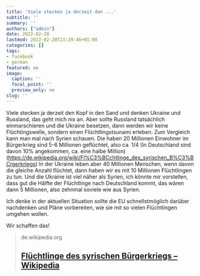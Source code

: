 ```yaml
---
title: 'Viele stecken ja derzeit den ...'
subtitle: ''
summary: ''
authors: ["admin"]
date: 2022-02-20
lastmod: 2022-02-20T23:29:46+01:00
categories: []
tags:
- facebook
- german
featured: no
image:
  caption: ''
  focal_point: ''
  preview_only: no
slug: ''
---
```

Viele stecken ja derzeit den Kopf in den Sand und denken Ukraine und Russland, das geht mich nix an. Aber sollte Russland tatsächlich einmarschieren und die Ukraine besetzen, dann werden wir keine Flüchtingswelle, sondern einen Flüchtlingstsunami erleben. 
Zum Vergleich kann man mal nach Syrien schauen. Die haben 20 Millionen Einwohner im Bürgerkrieg sind 5-6 Millionen geflüchtet, also ca. 1/4 (In Deutschland sind davon 10% angekommen, ca. eine halbe Million) (https://de.wikipedia.org/wiki/Fl%C3%BCchtlinge_des_syrischen_B%C3%BCrgerkriegs)
In der Ukraine leben aber 40 Millionen Menschen, wenn davon die gleiche Anzahl flüchtet, dann haben wir es mit 10 Millionen Flüchtlingen zu tun. Und die Ukraine ist viel näher als Syrien, ich könnte mir vorstellen, dass gut die Hälfte der Flüchtlinge nach Deutschland kommt, das wären dann 5 Millionen, also zehnmal soviele wie aus Syrien.

Ich denke in der aktuellen Situation sollte die EU schnellstmöglich darüber nachdenken und Pläne vorbereiten, wie sie mit so vielen Flüchtlingen umgehen wollen. 

Wir schaffen das!
> de.wikipedia.org
> ## [Flüchtlinge des syrischen Bürgerkriegs – Wikipedia](https://de.wikipedia.org/wiki/Fl%C3%BCchtlinge_des_syrischen_B%C3%BCrgerkriegs)
>


